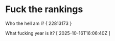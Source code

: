 # Fuck the rankings

Who the hell am I?
{ 22813173 }

What fucking year is it?
[ 2025-10-16T16:06:40Z ]
